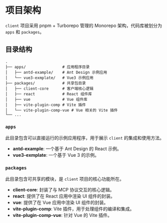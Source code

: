 
# 项目架构

`client` 项目采用 pnpm + Turborepo 管理的 Monorepo 架构，代码库被划分为 `apps` 和 `packages`。

## 目录结构

```
.
├── apps/                # 应用程序目录
│   ├── antd-example/    # Ant Design 示例应用
│   └── vue3-exmplate/   # Vue3 示例应用
├── packages/            # 共享包目录
│   ├── client-core      # 客户端核心逻辑
│   ├── react            # React 组件库
│   ├── vue              # Vue 组件库
│   ├── vite-plugin-comp # Vite 插件
│   └── vite-plugin-comp-vue # Vue 相关的 Vite 插件
└── ...
```

### `apps`

此目录包含可以直接运行的示例应用程序，用于展示 `client` 的集成和使用方法。

- **antd-example**: 一个基于 Ant Design 的 React 示例。
- **vue3-exmplate**: 一个基于 Vue 3 的示例。

### `packages`

此目录包含可共享的模块，是 `client` 项目的核心功能所在。

- **client-core**: 封装了与 MCP 协议交互的核心逻辑。
- **react**: 提供了在 React 应用中渲染 UI 组件的封装。
- **vue**: 提供了在 Vue 应用中渲染 UI 组件的封装。
- **vite-plugin-comp**: Vite 插件，用于处理组件的编译和集成。
- **vite-plugin-comp-vue**: 针对 Vue 的 Vite 插件。
